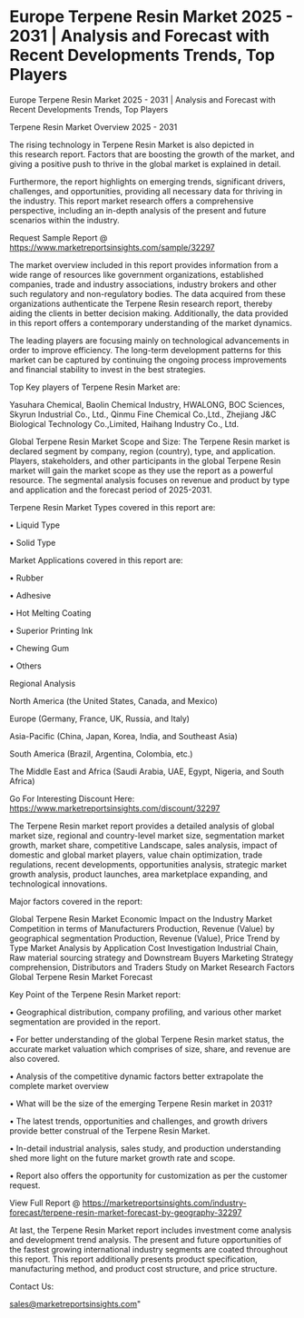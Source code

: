 # Europe Terpene Resin Market 2025 - 2031 | Analysis and Forecast with Recent Developments Trends, Top Players
 Europe Terpene Resin Market 2025 - 2031 | Analysis and Forecast with Recent Developments Trends, Top Players

Terpene Resin Market Overview 2025 - 2031

The rising technology in Terpene Resin Market is also depicted in this research report. Factors that are boosting the growth of the market, and giving a positive push to thrive in the global market is explained in detail.

Furthermore, the report highlights on emerging trends, significant drivers, challenges, and opportunities, providing all necessary data for thriving in the industry. This report market research offers a comprehensive perspective, including an in-depth analysis of the present and future scenarios within the industry.

Request Sample Report @ https://www.marketreportsinsights.com/sample/32297

The market overview included in this report provides information from a wide range of resources like government organizations, established companies, trade and industry associations, industry brokers and other such regulatory and non-regulatory bodies. The data acquired from these organizations authenticate the Terpene Resin research report, thereby aiding the clients in better decision making. Additionally, the data provided in this report offers a contemporary understanding of the market dynamics.

The leading players are focusing mainly on technological advancements in order to improve efficiency. The long-term development patterns for this market can be captured by continuing the ongoing process improvements and financial stability to invest in the best strategies.

Top Key players of Terpene Resin Market are:

Yasuhara Chemical, Baolin Chemical Industry, HWALONG, BOC Sciences, Skyrun Industrial Co., Ltd., Qinmu Fine Chemical Co.,Ltd., Zhejiang J&C Biological Technology Co.,Limited, Haihang Industry Co., Ltd.

Global Terpene Resin Market Scope and Size:
The Terpene Resin market is declared segment by company, region (country), type, and application. Players, stakeholders, and other participants in the global Terpene Resin market will gain the market scope as they use the report as a powerful resource. The segmental analysis focuses on revenue and product by type and application and the forecast period of 2025-2031.

Terpene Resin Market Types covered in this report are:

• Liquid Type

• Solid Type

Market Applications covered in this report are:

• Rubber

• Adhesive

• Hot Melting Coating

• Superior Printing Ink

• Chewing Gum

• Others

Regional Analysis

North America (the United States, Canada, and Mexico)

Europe (Germany, France, UK, Russia, and Italy)

Asia-Pacific (China, Japan, Korea, India, and Southeast Asia)

South America (Brazil, Argentina, Colombia, etc.)

The Middle East and Africa (Saudi Arabia, UAE, Egypt, Nigeria, and South Africa)

Go For Interesting Discount Here: https://www.marketreportsinsights.com/discount/32297

The Terpene Resin market report provides a detailed analysis of global market size, regional and country-level market size, segmentation market growth, market share, competitive Landscape, sales analysis, impact of domestic and global market players, value chain optimization, trade regulations, recent developments, opportunities analysis, strategic market growth analysis, product launches, area marketplace expanding, and technological innovations.

Major factors covered in the report:

Global Terpene Resin Market
Economic Impact on the Industry
Market Competition in terms of Manufacturers
Production, Revenue (Value) by geographical segmentation
Production, Revenue (Value), Price Trend by Type
Market Analysis by Application
Cost Investigation
Industrial Chain, Raw material sourcing strategy and Downstream Buyers
Marketing Strategy comprehension, Distributors and Traders
Study on Market Research Factors
Global Terpene Resin Market Forecast

Key Point of the Terpene Resin Market report:

• Geographical distribution, company profiling, and various other market segmentation are provided in the report.

• For better understanding of the global Terpene Resin market status, the accurate market valuation which comprises of size, share, and revenue are also covered.

• Analysis of the competitive dynamic factors better extrapolate the complete market overview

• What will be the size of the emerging Terpene Resin market in 2031?

• The latest trends, opportunities and challenges, and growth drivers provide better construal of the Terpene Resin Market.

• In-detail industrial analysis, sales study, and production understanding shed more light on the future market growth rate and scope.

• Report also offers the opportunity for customization as per the customer request.

View Full Report @ https://marketreportsinsights.com/industry-forecast/terpene-resin-market-forecast-by-geography-32297

At last, the Terpene Resin Market report includes investment come analysis and development trend analysis. The present and future opportunities of the fastest growing international industry segments are coated throughout this report. This report additionally presents product specification, manufacturing method, and product cost structure, and price structure.

Contact Us:

sales@marketreportsinsights.com"
